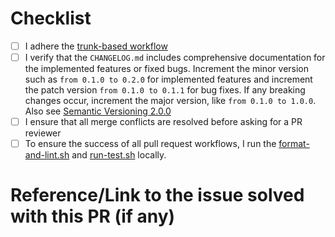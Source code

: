 # Checklist
- [ ] I adhere the [trunk-based workflow](https://www.atlassian.com/continuous-delivery/continuous-integration/trunk-based-development)
- [ ] I verify that the `CHANGELOG.md` includes comprehensive documentation for the implemented features or fixed bugs. Increment the minor version such as `from 0.1.0 to 0.2.0` for implemented features and increment the patch version `from 0.1.0 to 0.1.1` for bug fixes. If any breaking changes occur, increment the major version, like `from 0.1.0 to 1.0.0`. Also see [Semantic Versioning 2.0.0](https://semver.org/lang/de/)
- [ ] I ensure that all merge conflicts are resolved before asking for a PR reviewer
- [ ] To ensure the success of all pull request workflows, I run the [format-and-lint.sh](../scripts/format-and-lint.sh) and [run-test.sh](../scripts/run-test.sh) locally.

# Reference/Link to the issue solved with this PR (if any)